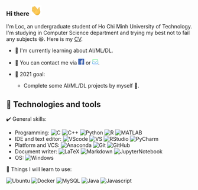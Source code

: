 ### Hi there <img src="assets/wave.gif" width="30px">

I'm Loc, an undergraduate student of Ho Chi Minh University of Technology. I'm studying in Computer Science department and trying my best not to fail any subjects :satisfied:. Here is my [CV][cv].

- :seedling: I'm currently learning about AI/ML/DL.
- :e-mail: You can contact me via [![Facebook][fb]][fbLink] or [![Gmail][mail]][mailAddress].

- :goal_net: 2021 goal:
  - Complete some AI/ML/DL projects by myself :muscle:.

## :toolbox: Technologies and tools

:heavy_check_mark: General skills:

- Programming: ![C][c] ![C++][cpp] ![Python][py] ![R][r] ![MATLAB][m]
- IDE and text editor: ![VScode][vsc] ![VS][vs] ![RStudio][rstudio] ![PyCharm][pych]
- Platform and VCS: ![Anaconda][conda] ![Git][git] ![GitHub][github]
- Document writer: ![LaTeX][tex] ![Markdown][md] ![JupyterNotebook][jupynote]
- OS: ![Windows][win]

:muscle: Things I will learn to use:

![Ubuntu][ubuntu] ![Docker][docker] ![MySQL][mysql] ![Java][java] ![Javascript][js]

<!-- :computer: My profile on programing platforms:

[![DataCamp][datacamp]](https://www.datacamp.com/profile/locle1011)
[![Leetcode][leetcode]](https://leetcode.com/locle1011)
[![HackerRank][hackerrank]](https://www.hackerrank.com/loc_le1011)
[![CodeWars][codewars]](https://www.codewars.com/users/loc.le1011)
[![GeeksForGeeks][gfg]](https://auth.geeksforgeeks.org/user/locle1011/practice/) -->

<!-- ## &#x1f4c8; GitHub Stats

<a href="https://github.com/locle1011">
  <img align="center" src="https://github-readme-stats.vercel.app/api?username=locle1011&show_icons=true&line_height=27&count_private=true&title_color=ffffff&text_color=c9cacc&icon_color=2bbc8a&bg_color=1d1f21" alt="Loc's GitHub Stats" />
</a> -->

<!-- link to social media icon -->

[fb]: assets/facebook.png
[mail]: assets/mail-inbox-app.png

<!-- link to social media account -->

[cv]: https://i.topcv.vn/letanloc?ref=4370079
[fbLink]: https://fb.me/loc.le1011/
[mailAddress]: mailto:letanloc.workOnly@gmail.com

<!-- Icon links -->

<!-- Programing -->
[c]: https://img.shields.io/badge/--A8B9CC?style=flat&logo=c&logoColor=white
[cpp]: https://img.shields.io/badge/-C++-00599C?style=flat&logo=c%2b%2b&logoColor=white
[py]: https://img.shields.io/badge/-Python-3776AB?style=flat&logo=Python&logoColor=white
[r]: https://img.shields.io/badge/-R-276DC3?style=flat&logo=R&logoColor=white
[m]: https://img.shields.io/badge/-MATLAB-CC342D?style=flat
[java]: https://img.shields.io/badge/-Java-007396?style=flat&logo=java&logoColor=white
[js]: https://img.shields.io/badge/-JavaScript-F7DF1E?style=flat&logo=javascript&logoColor=black

<!-- IDE and text editor -->
[vsc]: https://img.shields.io/badge/-Visual%20Studio%20Code-007ACC?style=flat&logo=visualstudiocode&logoColor=white
[vs]: https://img.shields.io/badge/-Visual%20Studio-5C2D91?style=flat&logo=visualstudio&logoColor=white
[rstudio]: https://img.shields.io/badge/-RStudio-75AADB?style=flat&logo=rstudio&logoColor=white
[pych]: https://img.shields.io/badge/-PyCharm-000000?style=flat&logo=pycharm&logoColor=white

<!-- Platform and VCS -->
[conda]: https://img.shields.io/badge/-Anaconda-44A833?style=flat&logo=anaconda&logoColor=white
[docker]: https://img.shields.io/badge/-Docker-2496ED?style=flat&logo=docker&logoColor=white
[git]: https://img.shields.io/badge/-Git-F05032?style=flat&logo=git&logoColor=white
[github]: https://img.shields.io/badge/-GitHub-181717?style=flat&logo=github&logoColor=white


<!-- Document writer-->
[tex]: https://img.shields.io/badge/-LaTeX-008080?style=flat&logo=latex&logoColor=white
[md]: https://img.shields.io/badge/-Markdown-000000?style=flat&logo=markdown&logoColor=white
[jupynote]: https://img.shields.io/badge/-Jupyter%20Notebook-F37626?style=flat&logo=jupyter&logoColor=white

<!-- OS -->
[win]: https://img.shields.io/badge/-Windows-0078D6?style=flat&logo=windows&logoColor=white
[ubuntu]: https://img.shields.io/badge/-Ubuntu-E95420?style=flat&logo=ubuntu&logoColor=white

<!-- Database -->
[mysql]: https://img.shields.io/badge/-MySQL-4479A1?style=flat&logo=mysql&logoColor=white

<!-- Programming platforms -->
[datacamp]: https://img.shields.io/badge/-DataCamp-03ef62?style=flat&logo=datacamp&logoColor=black
[hackerrank]: https://img.shields.io/badge/-HackerRank-00EA64?style=flat&logo=hackerrank&logoColor=black
[leetcode]: https://img.shields.io/badge/-LeetCode-FFA116?style=flat&logo=leetcode&logoColor=black
[codewars]: https://img.shields.io/badge/-CodeWars-B1361E?style=flat&logo=codewars&logoColor=white
[gfg]: https://img.shields.io/badge/-GeeksforGeeks-2F8D46?style=flat&logo=geeksforgeeks&logoColor=white

<!-- AI and data analysis tools -->
[keras]: https://img.shields.io/badge/-Keras-white?style=flat&logo=keras&logoColor=d00000
[tensorflow]: https://img.shields.io/badge/-TensorFlow-white?style=flat&logo=tensorflow&logoColor=ff6f00
[scikitlearn]: https://img.shields.io/badge/-scikit--learn-f7931e?style=flat&logo=scikitlearn&logoColor=f7931e&labelColor=0085ca
[pytorch]: https://img.shields.io/badge/-PyTorch-white?style=flat&logo=pytorch&logoColor=ee4c2c
[numpy]: https://img.shields.io/badge/-NumPy-324ab2?style=flat&logo=numpy&logoColor=white
[pandas]: https://img.shields.io/badge/-pandas-150458?style=flat&logo=pandas&logoColor=white
[scipy]: https://img.shields.io/badge/-SciPy-004088?style=flat&logo=scipy&logoColor=white
[ggcloud]: https://img.shields.io/badge/-Google%20Cloud%20AI%20Platform-4285F4?style=flat&logo=googlecloud&logoColor=white
[ggcolab]: https://img.shields.io/badge/-Google%20Colab-white?style=flat&logo=googlecolab&logoColor=F9AB00
[flask]: https://img.shields.io/badge/-Flask-000000?style=flat&logo=flask&logoColor=white
[django]: https://img.shields.io/badge/-Django-092E20?style=flat&logo=django&logoColor=white
[opencv]: https://img.shields.io/badge/-OpenCV-5C3EE8?style=flat&logo=opencv&logoColor=white
[nltk]: https://img.shields.io/badge/-NLTK-white?style=flat
